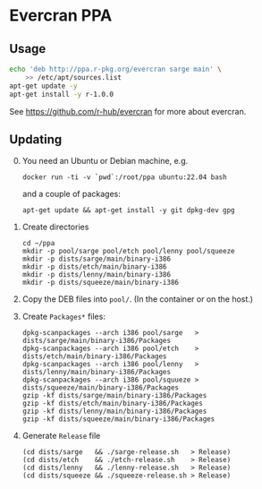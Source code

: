 
# Evercran PPA

## Usage

```sh
echo 'deb http://ppa.r-pkg.org/evercran sarge main' \
    >> /etc/apt/sources.list
apt-get update -y
apt-get install -y r-1.0.0
```

See <https://github.com/r-hub/evercran> for more about evercran.

## Updating

0. You need an Ubuntu or Debian machine, e.g.
   ```
   docker run -ti -v `pwd`:/root/ppa ubuntu:22.04 bash
   ```
   and a couple of packages:
   ```
   apt-get update && apt-get install -y git dpkg-dev gpg
   ```

1. Create directories
   ```
   cd ~/ppa
   mkdir -p pool/sarge pool/etch pool/lenny pool/squeeze
   mkdir -p dists/sarge/main/binary-i386
   mkdir -p dists/etch/main/binary-i386
   mkdir -p dists/lenny/main/binary-i386
   mkdir -p dists/squeeze/main/binary-i386
   ```

2. Copy the DEB files into `pool/`. (In the container or on the host.)

3. Create `Packages*` files:
   ```
   dpkg-scanpackages --arch i386 pool/sarge   > dists/sarge/main/binary-i386/Packages
   dpkg-scanpackages --arch i386 pool/etch    > dists/etch/main/binary-i386/Packages
   dpkg-scanpackages --arch i386 pool/lenny   > dists/lenny/main/binary-i386/Packages
   dpkg-scanpackages --arch i386 pool/squueze > dists/squeeze/main/binary-i386/Packages
   gzip -kf dists/sarge/main/binary-i386/Packages
   gzip -kf dists/etch/main/binary-i386/Packages
   gzip -kf dists/lenny/main/binary-i386/Packages
   gzip -kf dists/squeeze/main/binary-i386/Packages
   ```

4. Generate `Release` file
   ```
   (cd dists/sarge   && ./sarge-release.sh   > Release)
   (cd dists/etch    && ./etch-release.sh    > Release)
   (cd dists/lenny   && ./lenny-release.sh   > Release)
   (cd dists/squeeze && ./squeeze-release.sh > Release)
   ```
